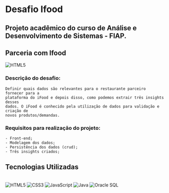 # Desafio Ifood
## Projeto acadêmico do curso de Análise e Desenvolvimento de Sistemas - FIAP. 
## Parceria com Ifood 
<img align="center" alt="HTML5" src="https://img.shields.io/badge/iFood-EA1D2C?style=for-the-badge&logo=ifood&logoColor=white" />

<br/>

### Descrição do desafio:

    Definir quais dados são relevantes para o restaurante parceiro fornecer para a
    plataforma do iFood e depois disso, como podemos extrair três insights desses
    dados. O iFood é conhecido pela utilização de dados para validação e criação de
    novos produtos/demandas.

### Requisitos para realização do projeto:

    - Front-end; 
    - Modelagem dos dados; 
    - Persistência dos dados (crud); 
    - Três insights criados;


## Tecnologias Utilizadas
<div style="display: inline_block"><br/>
    <img align="center" alt="HTML5" src="https://img.shields.io/badge/HTML5-E34F26?style=for-the-badge&logo=html5&logoColor=white" />
    <img align="center" alt="CSS3" src="https://img.shields.io/badge/CSS3-1572B6?style=for-the-badge&logo=css3&logoColor=white" />
    <img align="center" alt="JavaScript" src="https://img.shields.io/badge/JavaScript-F7DF1E?style=for-the-badge&logo=javascript&logoColor=black" />
    <img align="center" alt="Java" src="https://img.shields.io/badge/Java-ED8B00?style=for-the-badge&logo=java&logoColor=white" />
    <img align="center" alt="Oracle SQL" src="https://img.shields.io/badge/Oracle-F80000?style=for-the-badge&logo=Oracle&logoColor=white" />
